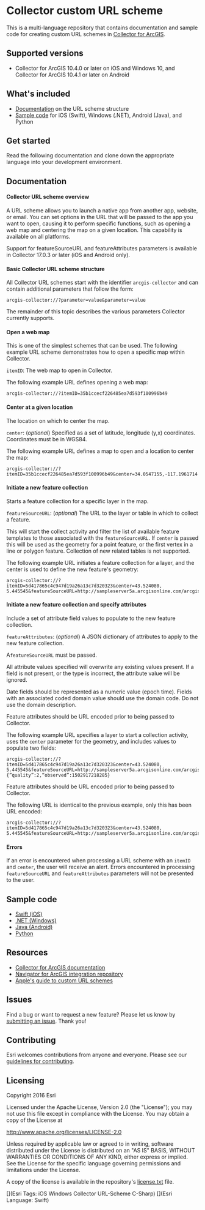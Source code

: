 # Collector custom URL scheme

This is a multi-language repository that contains documentation and sample code for creating custom URL schemes in [Collector for ArcGIS](http://doc.arcgis.com/en/collector/).

## Supported versions

* Collector for ArcGIS 10.4.0 or later on iOS and Windows 10, and Collector for ArcGIS 10.4.1 or later on Android

## What's included

* [Documentation](#documentation) on the URL scheme structure
* [Sample code](#sample) for iOS (Swift), Windows (.NET), Android (Java), and Python

## Get started

Read the following documentation and clone down the appropriate language into your development environment.
<a name="documentation"></a>

## Documentation

#### Collector URL scheme overview

A URL scheme allows you to launch a native app from another app, website, or email. You can set options in the URL that will be passed to the app you want to open, causing it to perform specific functions, such as opening a web map and centering the map on a given location.  This capability is available on all platforms.

Support for featureSourceURL and featureAttributes parameters is available in Collector 17.0.3 or later (iOS and Android only).

#### Basic Collector URL scheme structure

All Collector URL schemes start with the identifier `arcgis-collector` and can contain additional parameters that follow the form:

`
arcgis-collector://?parameter=value&parameter=value
`

The remainder of this topic describes the various parameters Collector currently supports.

#### Open a web map 

This is one of the simplest schemes that can be used. The following example URL scheme demonstrates how to open a specific map within Collector.

`itemID`: The web map to open in Collector.  

The following example URL defines opening a web map:

```
arcgis-collector://?itemID=35b1ccecf226485ea7d593f100996b49 
```

#### Center at a given location

The location on which to center the map.  

`center`: (*optional*) Specified as a set of latitude, longitude (y,x) coordinates. Coordinates must be in WGS84. 

The following example URL defines a map to open and a location to center the map:

```
arcgis-collector://?itemID=35b1ccecf226485ea7d593f100996b49&center=34.0547155,-117.1961714
```

#### Initiate a new feature collection 

Starts a feature collection for a specific layer in the map.

`featureSourceURL`: (*optional*) The URL to the layer or table in which to collect a feature.


This will start the collect activity and filter the list of available feature templates to those associated with the `featureSourceURL`. 
If `center` is passed this will be used as the geometry for a point feature, or the first vertex in a line or polygon feature.  Collection of new related tables is not supported.

The following example URL initiates a feature collection for a layer, and the center is used to define the new feature's geometry:

```
arcgis-collector://?itemID=5d417865c4c947d19a26a13c7d320323&center=43.524080, 5.445545&featureSourceURL=http://sampleserver5a.arcgisonline.com/arcgis/rest/services/LocalGovernment/Recreation/FeatureServer/0
```

#### Initiate a new feature collection and specify attributes

Include a set of attribute field values to populate to the new feature collection.  

`featureAttributes`: (*optional*) A JSON dictionary of attributes to apply to the new feature collection.

A`featureSourceURL` must be passed.

All attribute values specified will overwrite any existing values present.  If a field is not present, or the type is incorrect, the attribute value will be ignored.

Date fields should be represented as a numeric value (epoch time). Fields with an associated coded domain value should use the domain code.  Do not use the domain description.

Feature attributes should be URL encoded prior to being passed to Collector. 

The following example URL specifies a layer to start a collection activity, uses the `center` parameter for the geometry, and includes values to populate two fields:

```
arcgis-collector://?itemID=5d417865c4c947d19a26a13c7d320323&center=43.524080, 5.445545&featureSourceURL=http://sampleserver5a.arcgisonline.com/arcgis/rest/services/LocalGovernment/Recreation/FeatureServer/0&featureAttributes={”quality”:2,“observed”:1502917218285}
```

Feature attributes should be URL encoded prior to being passed to Collector. 

The following URL is identical to the previous example, only this has been URL encoded:

```
arcgis-collector://?itemID=5d417865c4c947d19a26a13c7d320323&center=43.524080, 5.445545&featureSourceURL=http://sampleserver5a.arcgisonline.com/arcgis/rest/services/LocalGovernment/Recreation/FeatureServer/0&featureAttributes=%7B%22quality%22:2,%22observed%22:1502917218285%7D
```

#### Errors
If an error is encountered when processing a URL scheme with an `itemID` and `center`, the user will receive an alert.  Errors encountered in processing `featureSourceURL` and `featureAttributes` parameters will not be presented to the user.
<a name="sample"></a>

## Sample code

* [Swift (iOS)](https://github.com/Esri/collector-integration/tree/master/src/Swift)
* [.NET (Windows)](https://github.com/Esri/collector-integration/tree/master/src/dotnet)
* [Java (Android)](https://github.com/Esri/collector-integration/tree/master/src/java)
* [Python](https://github.com/Esri/collector-integration/tree/master/src/Python)

## Resources

* [Collector for ArcGIS documentation](http://doc.arcgis.com/en/collector/)
* [Navigator for ArcGIS integration repository](https://github.com/Esri/navigator-integration)
* [Apple's guide to custom URL schemes](https://developer.apple.com/library/ios/featuredarticles/iPhoneURLScheme_Reference/Introduction/Introduction.html#//apple_ref/doc/uid/TP40007899)

## Issues

Find a bug or want to request a new feature? Please let us know by [submitting an issue](https://github.com/Esri/collector-integration/issues/new). Thank you!

## Contributing

Esri welcomes contributions from anyone and everyone. Please see our [guidelines for contributing](https://github.com/esri/contributing).

## Licensing
Copyright 2016 Esri

Licensed under the Apache License, Version 2.0 (the "License");
you may not use this file except in compliance with the License.
You may obtain a copy of the License at

   http://www.apache.org/licenses/LICENSE-2.0

Unless required by applicable law or agreed to in writing, software
distributed under the License is distributed on an "AS IS" BASIS,
WITHOUT WARRANTIES OR CONDITIONS OF ANY KIND, either express or implied.
See the License for the specific language governing permissions and
limitations under the License.

A copy of the license is available in the repository's [license.txt]( https://raw.github.com/Esri/collector-integration/master/license.txt) file.

[](Esri Tags: iOS Windows Collector URL-Scheme C-Sharp)
[](Esri Language: Swift)
